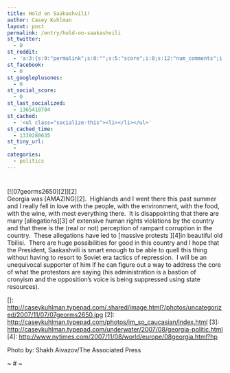 ```yaml
---
title: Hold on Saakashvili!
author: Casey Kuhlman
layout: post
permalink: /entry/hold-on-saakashvili
st_twitter:
  - 0
st_reddit:
  - 'a:3:{s:9:"permalink";s:0:"";s:5:"score";i:0;s:12:"num_comments";i:0;}'
st_facebook:
  - 0
st_googleplusones:
  - 0
st_social_score:
  - 0
st_last_socialized:
  - 1365418704
st_cached:
  - '<ul class="socialize-this"><li></li></ul>'
st_cached_time:
  - 1330280635
st_tiny_url:
  - 
categories:
  - politics
---
```

# 

[![07georms2650][2]][2]  
Georgia was [AMAZING][2].  Highlands and I went there this past summer and I really fell in love with the people, with the environment, with the food, with the wine, with most everything there.  It is disappointing that there are many [allegations][3] of extensive human rights violations by the country and that there is the (real or not) perception of rampant corruption in the country.  These allegations have led to [massive protests ][4]in beautiful old Tbilisi.  There are huge possibilities for good in this country and I hope that the President, Saakashvili is smart enough to be able to quell this thing without having to resort to Soviet era tactics of repression.  I will be an unequivocal supporter of him if he can figure out a way to address the core of what the protestors are saying (his administration is a bastion of cronyism and the opposition’s voice is being suppressed using state resources).  

 []: http://caseykuhlman.typepad.com/.shared/image.html?/photos/uncategorized/2007/11/07/07georms2650.jpg
 [2]: http://caseykuhlman.typepad.com/photos/im_so_caucasian/index.html
 [3]: http://caseykuhlman.typepad.com/underwater/2007/08/georgia-politic.html
 [4]: http://www.nytimes.com/2007/11/08/world/europe/08georgia.html?hp

Photo by: Shakh Aivazov/The Associated Press

~ # ~